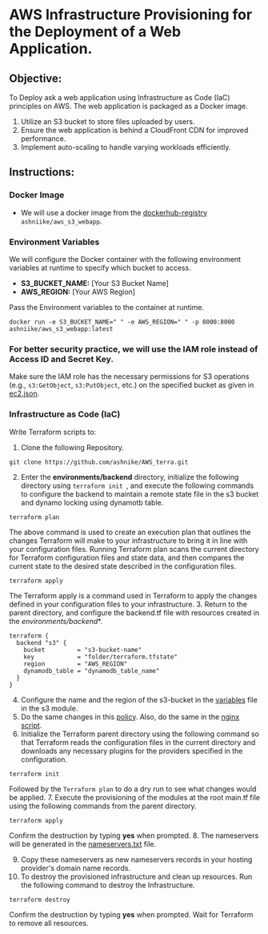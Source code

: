 # AWS Infrastructure Provisioning for the Deployment of a Web Application.

## Objective:

To Deploy ask a web application using Infrastructure as Code (IaC) principles on AWS. The web application is packaged as a Docker image.

1. Utilize an S3 bucket to store files uploaded by users.
2. Ensure the web application is behind a CloudFront CDN for improved performance.
3. Implement auto-scaling to handle varying workloads efficiently.

## Instructions:

### Docker Image

- We will use a docker image from the [dockerhub-registry](https://hub.docker.com/repository/docker/ashniike/aws_s3_webapp/general) `ashniike/aws_s3_webapp`.

### Environment Variables

We will configure the Docker container with the following environment variables at runtime to specify which bucket to access.

- **S3_BUCKET_NAME:** [Your S3 Bucket Name]
- **AWS_REGION:** [Your AWS Region]

Pass the Environment variables to the container at runtime.
```
docker run -e S3_BUCKET_NAME=" " -e AWS_REGION=" " -p 8000:8000 ashniike/aws_s3_webapp:latest
```

### For better security practice, we will use the IAM role instead of Access ID and Secret Key.

Make sure the IAM role has the necessary permissions for S3 operations (e.g., `s3:GetObject`, `s3:PutObject`, etc.) on the specified bucket as given in [ec2.json](https://github.com/ashnike/AWS_terra/blob/main/modules/iamrole/ec2.json).


### Infrastructure as Code (IaC)

Write Terraform scripts to:

1. Clone the following Repository.
```
git clone https://github.com/ashnike/AWS_terra.git
```
2. Enter the **environments/backend** directory, initialize the following directory using `terraform init `, and execute the following commands to configure the backend to maintain a remote state file in the s3 bucket and dynamo locking using dynamotb table.
```
terraform plan
```
The above command is used to create an execution plan that outlines the changes Terraform will make to your infrastructure to bring it in line with your configuration files. Running Terraform plan scans the current directory for Terraform configuration files and state data, and then compares the current state to the desired state described in the configuration files.
```
terraform apply
```
The Terraform apply is a command used in Terraform to apply the changes defined in your configuration files to your infrastructure. 
3. Return to the parent directory, and configure the backend.tf file with resources created in the *environments/backend**.
```
terraform {
  backend "s3" {
    bucket         = "s3-bucket-name"
    key            = "folder/terraform.tfstate"
    region         = "AWS_REGION"
    dynamodb_table = "dynamodb_table_name"
  }
}
```
4. Configure the name  and the region of the s3-bucket in the [variables](https://github.com/ashnike/AWS_terra/blob/main/modules/s3/variables.tf) file in the s3 module.
5. Do the same changes in this [policy](https://github.com/ashnike/AWS_terra/blob/main/modules/iamrole/ec2.json). Also, do the same in the [nginx script](https://github.com/ashnike/AWS_terra/blob/main/modules/asg/nginx.sh).
6. Initialize the Terraform parent directory using the following command so that Terraform reads the configuration files in the current directory and downloads any necessary plugins for the providers specified in the configuration.
```
terraform init
```
Followed by the `Terraform plan` to do a dry run to see what changes would be applied.
7. Execute the provisioning of the modules at the root main.tf file using the following commands from the parent directory.
```
terraform apply
```
Confirm the destruction by typing **yes** when prompted.
8. The nameservers will be generated in the [nameservers.txt](https://github.com/ashnike/AWS_terra/blob/main/nameservers.txt) file.

9. Copy these nameservers as new nameservers records in your hosting provider's domain name records.
10. To destroy the provisioned infrastructure and clean up resources. Run the following command to destroy the Infrastructure.
```
terraform destroy
```
Confirm the destruction by typing **yes** when prompted. Wait for Terraform to remove all resources. 

